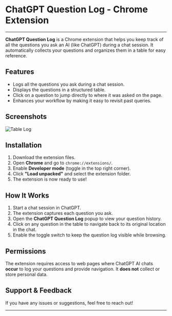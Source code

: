 # **ChatGPT Question Log - Chrome Extension**

---

**ChatGPT Question Log** is a Chrome extension that helps you keep track of all the questions you ask an AI (like ChatGPT) during a chat session. It automatically collects your questions and organizes them in a table for easy reference.

## **Features**

- Logs all the questions you ask during a chat session.
- Displays the questions in a structured table.
- Click on a question to jump directly to where it was asked on the page.
- Enhances your workflow by making it easy to revisit past queries.

## **Screenshots**

![Table Log](assets/table-log.png)

## **Installation**

1. Download the extension files.
2. Open **Chrome** and go to `chrome://extensions/`.
3. Enable **Developer mode** (toggle in the top right corner).
4. Click **"Load unpacked"** and select the extension folder.
5. The extension is now ready to use!

## **How It Works**

1. Start a chat session in ChatGPT.
2. The extension captures each question you ask.
3. Open the **ChatGPT Question Log** popup to view your question history.
4. Click on any question in the table to navigate back to its original location in the chat.
5. Enable the toggle switch to keep the question log visible while browsing.

## **Permissions**

The extension requires access to web pages where ChatGPT AI chats **occur** to log your questions and provide navigation. It **does not** collect or store personal data.

## **Support & Feedback**

If you have any issues or suggestions, feel free to reach out!

---
